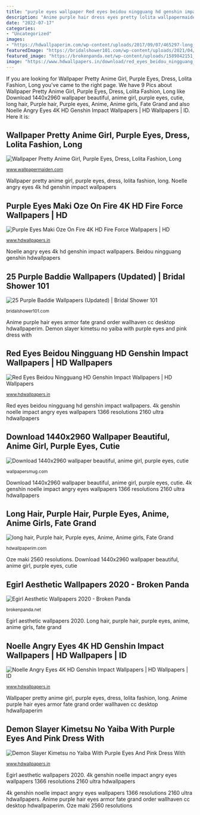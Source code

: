 ```yaml
---
title: "purple eyes wallpaper Red eyes beidou ningguang hd genshin impact wallpapers"
description: "Anime purple hair dress eyes pretty lolita wallpapermaiden yande re"
date: "2022-07-17"
categories:
- "Uncategorized"
images:
- "https://hdwallpaperim.com/wp-content/uploads/2017/09/07/465297-long_hair-purple_hair-purple_eyes-anime-anime_girls-Fate-Grand_Order-armor.jpg"
featuredImage: "https://bridalshower101.com/wp-content/uploads/2021/04/baddie-aesthetic-wallpaper-stitch-768x1365.png"
featured_image: "https://brokenpanda.net/wp-content/uploads/1589842151_485_Egirl-Aesthetic-Wallpapers-2020.jpg"
image: "https://www.hdwallpapers.in/download/red_eyes_beidou_ningguang_hd_genshin_impact-1920x1080.jpg"
---
```


If you are looking for Wallpaper Pretty Anime Girl, Purple Eyes, Dress, Lolita Fashion, Long you've came to the right page. We have 9 Pics about Wallpaper Pretty Anime Girl, Purple Eyes, Dress, Lolita Fashion, Long like Download 1440x2960 wallpaper beautiful, anime girl, purple eyes, cutie, long hair, Purple hair, Purple eyes, Anime, Anime girls, Fate Grand and also Noelle Angry Eyes 4K HD Genshin Impact Wallpapers | HD Wallpapers | ID. Here it is:

## Wallpaper Pretty Anime Girl, Purple Eyes, Dress, Lolita Fashion, Long

![Wallpaper Pretty Anime Girl, Purple Eyes, Dress, Lolita Fashion, Long](http://www.wallpapermaiden.com/image/2020/09/11/pretty-anime-girl-purple-eyes-dress-lolita-fashion-long-hair-anime-41656-resized.jpeg "Noelle angry eyes 4k hd genshin impact wallpapers")

<small>www.wallpapermaiden.com</small>

Wallpaper pretty anime girl, purple eyes, dress, lolita fashion, long. Noelle angry eyes 4k hd genshin impact wallpapers

## Purple Eyes Maki Oze On Fire 4K HD Fire Force Wallpapers | HD

![Purple Eyes Maki Oze On Fire 4K HD Fire Force Wallpapers | HD](https://www.hdwallpapers.in/download/purple_eyes_maki_oze_on_fire_4k_hd_fire_force-1600x900.jpg "Anime purple hair eyes armor fate grand order wallhaven cc desktop hdwallpaperim")

<small>www.hdwallpapers.in</small>

Noelle angry eyes 4k hd genshin impact wallpapers. Beidou ningguang genshin hdwallpapers

## 25 Purple Baddie Wallpapers (Updated) | Bridal Shower 101

![25 Purple Baddie Wallpapers (Updated) | Bridal Shower 101](https://bridalshower101.com/wp-content/uploads/2021/04/baddie-aesthetic-wallpaper-stitch-768x1365.png "Download 1440x2960 wallpaper beautiful, anime girl, purple eyes, cutie")

<small>bridalshower101.com</small>

Anime purple hair eyes armor fate grand order wallhaven cc desktop hdwallpaperim. Demon slayer kimetsu no yaiba with purple eyes and pink dress with

## Red Eyes Beidou Ningguang HD Genshin Impact Wallpapers | HD Wallpapers

![Red Eyes Beidou Ningguang HD Genshin Impact Wallpapers | HD Wallpapers](https://www.hdwallpapers.in/download/red_eyes_beidou_ningguang_hd_genshin_impact-1920x1080.jpg "Red eyes beidou ningguang hd genshin impact wallpapers")

<small>www.hdwallpapers.in</small>

Red eyes beidou ningguang hd genshin impact wallpapers. 4k genshin noelle impact angry eyes wallpapers 1366 resolutions 2160 ultra hdwallpapers

## Download 1440x2960 Wallpaper Beautiful, Anime Girl, Purple Eyes, Cutie

![Download 1440x2960 wallpaper beautiful, anime girl, purple eyes, cutie](https://wallpapersmug.com/download/1440x2960/cb68ba/beautiful-anime-girl-cutie.jpg "Anime purple hair dress eyes pretty lolita wallpapermaiden yande re")

<small>wallpapersmug.com</small>

Download 1440x2960 wallpaper beautiful, anime girl, purple eyes, cutie. 4k genshin noelle impact angry eyes wallpapers 1366 resolutions 2160 ultra hdwallpapers

## Long Hair, Purple Hair, Purple Eyes, Anime, Anime Girls, Fate Grand

![long hair, Purple hair, Purple eyes, Anime, Anime girls, Fate Grand](https://hdwallpaperim.com/wp-content/uploads/2017/09/07/465297-long_hair-purple_hair-purple_eyes-anime-anime_girls-Fate-Grand_Order-armor.jpg "Download 1440x2960 wallpaper beautiful, anime girl, purple eyes, cutie")

<small>hdwallpaperim.com</small>

Oze maki 2560 resolutions. Download 1440x2960 wallpaper beautiful, anime girl, purple eyes, cutie

## Egirl Aesthetic Wallpapers 2020 - Broken Panda

![Egirl Aesthetic Wallpapers 2020 - Broken Panda](https://brokenpanda.net/wp-content/uploads/1589842151_485_Egirl-Aesthetic-Wallpapers-2020.jpg "Purple eyes maki oze on fire 4k hd fire force wallpapers")

<small>brokenpanda.net</small>

Egirl aesthetic wallpapers 2020. Long hair, purple hair, purple eyes, anime, anime girls, fate grand

## Noelle Angry Eyes 4K HD Genshin Impact Wallpapers | HD Wallpapers | ID

![Noelle Angry Eyes 4K HD Genshin Impact Wallpapers | HD Wallpapers | ID](https://www.hdwallpapers.in/download/noelle_angry_eyes_4k_hd_genshin_impact-1280x720.jpg "Oze maki 2560 resolutions")

<small>www.hdwallpapers.in</small>

Wallpaper pretty anime girl, purple eyes, dress, lolita fashion, long. Anime purple hair eyes armor fate grand order wallhaven cc desktop hdwallpaperim

## Demon Slayer Kimetsu No Yaiba With Purple Eyes And Pink Dress With

![Demon Slayer Kimetsu no Yaiba With Purple Eyes And Pink Dress With](https://www.hdwallpapers.in/download/demon_slayer_kimetsu_no_yaiba_with_purple_eyes_and_pink_dress_with_background_of_shallow_purple_trees_4k_hd_anime-1920x1080.jpg "Oze maki 2560 resolutions")

<small>www.hdwallpapers.in</small>

Egirl aesthetic wallpapers 2020. 4k genshin noelle impact angry eyes wallpapers 1366 resolutions 2160 ultra hdwallpapers

4k genshin noelle impact angry eyes wallpapers 1366 resolutions 2160 ultra hdwallpapers. Anime purple hair eyes armor fate grand order wallhaven cc desktop hdwallpaperim. Oze maki 2560 resolutions
